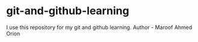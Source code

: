 # git-and-github-learning
I use this repository for my git and github learning.
Author - Maroof Ahmed Orion
